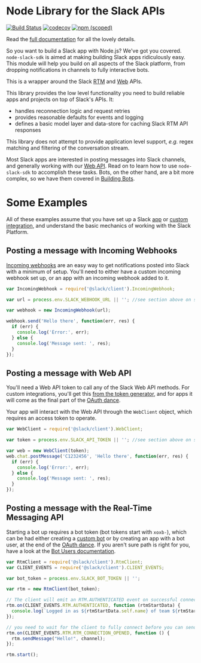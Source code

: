 # Node Library for the Slack APIs

[![Build Status](https://travis-ci.org/slackapi/node-slack-sdk.svg?branch=master)](https://travis-ci.org/slackapi/node-slack-sdk)
[![codecov](https://codecov.io/gh/slackapi/node-slack-sdk/branch/master/graph/badge.svg)](https://codecov.io/gh/slackapi/node-slack-sdk)
[![npm (scoped)](https://img.shields.io/npm/v/@slack/client.svg?maxAge=2592000)](https://www.npmjs.com/package/@slack/client)


Read the [full documentation](https://slackapi.github.io/node-slack-sdk) for all the lovely details.

So you want to build a Slack app with Node.js? We've got you covered. `node-slack-sdk` is aimed at making
building Slack apps ridiculously easy. This module will help you build on all aspects of the Slack platform,
from dropping notifications in channels to fully interactive bots.

This is a wrapper around the Slack [RTM](https://api.slack.com/rtm) and [Web](https://api.slack.com/web) APIs.

This library provides the low level functionality you need to build reliable apps and projects on top of Slack's APIs.
It:

 - handles reconnection logic and request retries
 - provides reasonable defaults for events and logging
 - defines a basic model layer and data-store for caching Slack RTM API responses

This library does not attempt to provide application level support, _e.g._ regex matching and filtering of the
conversation stream.

Most Slack apps are interested in posting messages into Slack channels, and generally working with our [Web API](https://api.slack.com/web). Read on
to learn how to use `node-slack-sdk` to accomplish these tasks. Bots, on the other hand, are a bit more complex,
so we have them covered in [Building Bots](https://slackapi.github.io/node-slack-sdk/bots).

# Some Examples

All of these examples assume that you have set up a Slack [app](https://api.slack.com/slack-apps) or
[custom integration](https://api.slack.com/custom-integrations), and understand the basic mechanics of working with the
Slack Platform.

## Posting a message with Incoming Webhooks

[Incoming webhooks](https://api.slack.com/incoming-webhooks) are an easy way to get notifications posted into Slack with
a minimum of setup. You'll need to either have a custom incoming webhook set up, or an app with an incoming webhook
added to it.

```js
var IncomingWebhook = require('@slack/client').IncomingWebhook;

var url = process.env.SLACK_WEBHOOK_URL || ''; //see section above on sensitive data

var webhook = new IncomingWebhook(url);

webhook.send('Hello there', function(err, res) {
  if (err) {
    console.log('Error:', err);
  } else {
    console.log('Message sent: ', res);
  }
});
```

## Posting a message with Web API

You'll need a Web API token to call any of the Slack Web API methods. For custom integrations, you'll get this
[from the token generator](https://api.slack.com/docs/oauth-test-tokens), and for apps it will come as the final part
of the [OAuth dance](https://api.slack.com/docs/oauth).

Your app will interact with the Web API through the `WebClient` object, which requires an access token to operate.

```js
var WebClient = require('@slack/client').WebClient;

var token = process.env.SLACK_API_TOKEN || ''; //see section above on sensitive data

var web = new WebClient(token);
web.chat.postMessage('C1232456', 'Hello there', function(err, res) {
  if (err) {
    console.log('Error:', err);
  } else {
    console.log('Message sent: ', res);
  }
});
```

## Posting a message with the Real-Time Messaging API

Starting a bot up requires a bot token (bot tokens start with `xoxb-`),
which can be had either creating a [custom bot](https://my.slack.com/apps/A0F7YS25R-bots) or by creating an app with a
bot user, at the end of the [OAuth dance](https://api.slack.com/docs/oauth). If you aren't sure path is right for you,
have a look at the [Bot Users documentation](https://api.slack.com/bot-users).

```js
var RtmClient = require('@slack/client').RtmClient;
var CLIENT_EVENTS = require('@slack/client').CLIENT_EVENTS;

var bot_token = process.env.SLACK_BOT_TOKEN || '';

var rtm = new RtmClient(bot_token);

// The client will emit an RTM.AUTHENTICATED event on successful connection, with the `rtm.start` payload if you want to cache it
rtm.on(CLIENT_EVENTS.RTM.AUTHENTICATED, function (rtmStartData) {
  console.log(`Logged in as ${rtmStartData.self.name} of team ${rtmStartData.team.name}, but not yet connected to a channel`);
});

// you need to wait for the client to fully connect before you can send messages
rtm.on(CLIENT_EVENTS.RTM.RTM_CONNECTION_OPENED, function () {
  rtm.sendMessage("Hello!", channel);
});

rtm.start();
```
